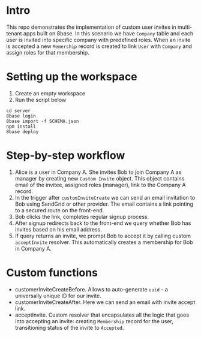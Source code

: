# Intro
This repo demonstrates the implementation of custom user invites in multi-tenant apps built on 8base. In this scenario we have `Company` table and each user is invited into specific company with predefined roles. When an invite is accepted a new `Memership` record is created to link `User` with `Company` and assign roles for that membership.

# Setting up the workspace
1. Create an empty workspace
2. Run the script below
```
cd server
8base login
8base import -f SCHEMA.json
npm install
8base deploy
```

# Step-by-step workflow
1. Alice is a user in Company A. She invites Bob to join Company A as manager by creating new `Custom Invite` object. This object contains email of the invitee, assigned roles (manager), link to the Company A record.
2. In the trigger after `customInviteCreate` we can send an email invitation to Bob using SendGrid or other provider. The email contains a link pointing to a secured route on the front-end.
3. Bob clicks the link, completes regular signup process.
4. After signup redirects back to the front-end we query whether Bob has invites based on his email address.
5. If query returns an invite, we prompt Bob to accept it by calling custom `acceptInvite` resolver. This automatically creates a membership for Bob in Company A.


# Custom functions
* customerInviteCreateBefore. Allows to auto-generate `uuid` - a universally unique ID for our invite.
* customerInviteCreateAfter. Here we can send an email with invite accept link.
* acceptInvite. Custom resolver that encapsulates all the logic that goes into accepting an invite: creating `Membership` record for the user, transitioning status of the invite to `Accepted`.
